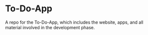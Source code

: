 # To-Do-App
A repo for the To-Do-App, which includes the website, apps, and all material involved in the development phase. 
